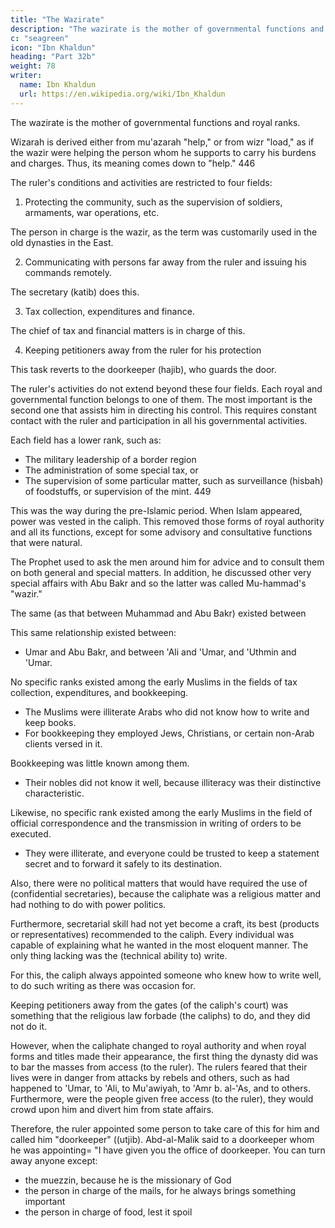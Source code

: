 ```yaml
---
title: "The Wazirate"
description: "The wazirate is the mother of governmental functions and royal ranks"
c: "seagreen"
icon: "Ibn Khaldun"
heading: "Part 32b"
weight: 78
writer:
  name: Ibn Khaldun
  url: https://en.wikipedia.org/wiki/Ibn_Khaldun
---
```



The wazirate is the mother of governmental functions and royal ranks. 

Wizarah is derived either from mu'azarah "help," or from wizr "load," as if the wazir were helping the person whom he supports to carry his burdens and charges. Thus, its meaning comes down to "help." 446

The ruler's conditions and activities are restricted to four fields:

1. Protecting the community, such as the supervision of soldiers, armaments, war operations, etc.

The person in charge is the wazir, as the term was customarily used in the old dynasties in the East<!-- , and as it is still used at this time in the West -->.

2. Communicating with persons far away from the ruler and issuing his commands remotely.

The secretary (katib) does this. 

<!--  in place or in time, 448 and the execution of orders concerning persons with whom the ruler has no direct contact. The man in charge is . -->

3. Tax collection, expenditures and finance. 

The chief of tax and financial matters is in charge of this. <!-- , and the safe handling of these things in all their aspects. The man in charge is the . In the contemporary East, he is called the wazir. -->

4. Keeping petitioners away from the ruler for his protection

<!-- , so that they do not crowd upon him and divert him from his affairs.  -->This task reverts to the doorkeeper (hajib), who guards the door.


The ruler's activities do not extend beyond these four fields. Each royal and governmental function belongs to one of them. The most important is the second one that assists him in directing his  control. This requires constant contact with the ruler and participation in all his governmental activities. 

Each field has a lower rank, such as:

- The military leadership of a border region
- The administration of some special tax, or
- The supervision of some particular matter, such as surveillance (hisbah) of foodstuffs, or supervision of the mint. 449 

<!-- All these activities are concerned with particular conditions. The persons in charge are, therefore, subordinate to those in general supervision, and the latter outrank them. -->

This was the way during the pre-Islamic period. When Islam appeared, power was vested in the caliph. This removed those forms of royal authority and all its functions, except for some advisory and consultative functions that were natural<!--  and continued to exist because they were unavoidable -->. 

The Prophet used to ask the men around him for advice and to consult them on both general and special matters. In addition, he discussed other very special affairs with Abu Bakr and so the latter was called <!-- . Certain Arabs familiar with the situation in the Persian, Byzantine, and Abyssinian dynasties, called Abu Bakr, therefore, --> Mu-hammad's "wazir." <!-- The word wazir was not known (originally) among the Muslims, because the simplicity of Islam had done away with royal ranks.  -->

The same  (as that between Muhammad and Abu Bakr) existed between

This same relationship existed between:
- Umar and Abu Bakr, and between 'Ali and 'Umar, and 'Uthmin and 'Umar. 

No specific ranks existed among the early Muslims in the fields of tax collection, expenditures, and bookkeeping. 
- The Muslims were illiterate Arabs who did not know how to write and keep books. 
- For bookkeeping they employed Jews, Christians, or certain non-Arab clients versed in it. 

Bookkeeping was little known among them. 
- Their nobles did not know it well, because illiteracy was their distinctive characteristic.

Likewise, no specific rank existed among the early Muslims in the field of official correspondence and the transmission in writing of orders to be executed.
- They were illiterate, and everyone could be trusted to keep a statement secret and to
forward it safely to its destination. 

Also, there were no political matters that would have required the use of (confidential secretaries), because the caliphate was a religious matter and had nothing to do with power politics. 

Furthermore, secretarial skill had not yet become a craft, its best (products or representatives) recommended to the caliph. Every individual was capable of explaining what he wanted in the most eloquent manner. The only thing lacking was the (technical ability to) write.

For this, the caliph always appointed someone who knew how to write well, to do such writing as there was occasion for.

Keeping petitioners away from the gates (of the caliph's court) was something that the religious law forbade (the caliphs) to do, and they did not do it. 

However, when the caliphate changed to royal authority and when royal forms and titles made their appearance, the first thing the dynasty did was to bar the masses from access (to the ruler). The rulers feared that their lives were in danger from attacks by rebels and others, such as had happened to 'Umar, to 'Ali, to Mu'awiyah, to 'Amr b. al-'As, and to others. Furthermore, were the people given free access (to the ruler), they would crowd upon him and divert him from state affairs. 

Therefore, the ruler appointed some person to take care of this for him and called him "doorkeeper" ((utjib). Abd-al-Malik said to a doorkeeper whom he was appointing= "I have given you the office of doorkeeper. You can turn away anyone except:
- the muezzin, because he is the missionary of God
- the person in charge of the mails, for he always brings something important
- the person in charge of food, lest it spoil <!-- 450 -->
